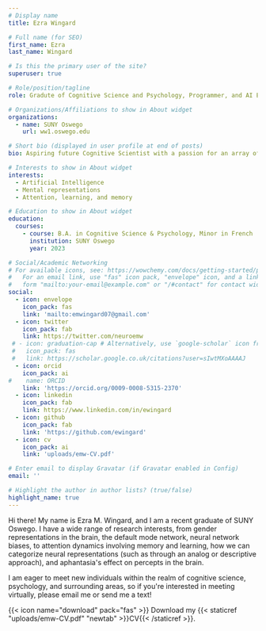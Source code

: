 ```yaml
---
# Display name
title: Ezra Wingard

# Full name (for SEO)
first_name: Ezra
last_name: Wingard

# Is this the primary user of the site?
superuser: true

# Role/position/tagline
role: Gradute of Cognitive Science and Psychology, Programmer, and AI Enthusiast

# Organizations/Affiliations to show in About widget
organizations:
  - name: SUNY Oswego
    url: ww1.oswego.edu

# Short bio (displayed in user profile at end of posts)
bio: Aspiring future Cognitive Scientist with a passion for an array of subjects including psychology, second language acquisition, and DEI (Diversity, Equity, and Inclusion).

# Interests to show in About widget
interests:
  - Artificial Intelligence
  - Mental representations
  - Attention, learning, and memory

# Education to show in About widget
education:
  courses:
    - course: B.A. in Cognitive Science & Psychology, Minor in French
      institution: SUNY Oswego
      year: 2023

# Social/Academic Networking
# For available icons, see: https://wowchemy.com/docs/getting-started/page-builder/#icons
#   For an email link, use "fas" icon pack, "envelope" icon, and a link in the
#   form "mailto:your-email@example.com" or "/#contact" for contact widget.
social:
  - icon: envelope
    icon_pack: fas
    link: 'mailto:emwingard07@gmail.com'
  - icon: twitter
    icon_pack: fab
    link: https://twitter.com/neuroemw
 # - icon: graduation-cap # Alternatively, use `google-scholar` icon from `ai` icon pack
 #   icon_pack: fas
 #   link: https://scholar.google.co.uk/citations?user=sIwtMXoAAAAJ 
  - icon: orcid
    icon_pack: ai
#    name: ORCID
    link: 'https://orcid.org/0009-0008-5315-2370'
  - icon: linkedin
    icon_pack: fab
    link: https://www.linkedin.com/in/ewingard
  - icon: github
    icon_pack: fab
    link: 'https://github.com/ewingard'
  - icon: cv
    icon_pack: ai
    link: 'uploads/emw-CV.pdf'

# Enter email to display Gravatar (if Gravatar enabled in Config)
email: ''

# Highlight the author in author lists? (true/false)
highlight_name: true
---
```


Hi there! My name is Ezra M. Wingard, and I am a recent graduate of SUNY Oswego. I have a wide range of research interests, from gender representations in the brain, the default mode network, neural network biases, to attention dynamics involving memory and learning, how we can categorize neural representations (such as through an analog or descriptive approach), and aphantasia's effect on percepts in the brain.

I am eager to meet new individuals within the realm of cognitive science, psychology, and surrounding areas, so if you're interested in meeting virtually, please email me or send me a text!

{{< icon name="download" pack="fas" >}} Download my {{< staticref "uploads/emw-CV.pdf" "newtab" >}}CV{{< /staticref >}}.
